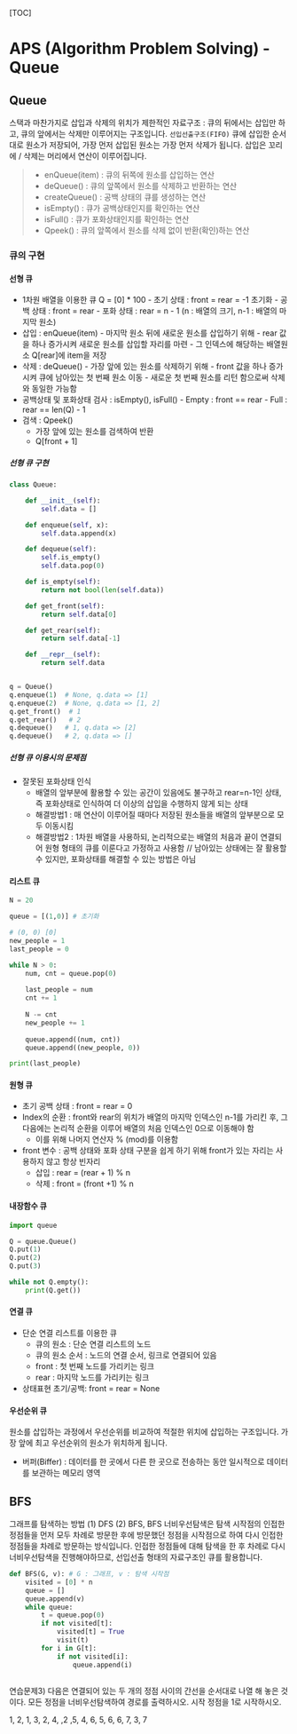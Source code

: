 

[TOC]

# APS (Algorithm Problem Solving) - Queue

## Queue

스택과 마찬가지로 삽입과 삭제의 위치가 제한적인 자료구조 : 큐의 뒤에서는 삽입만 하고, 큐의 앞에서는 삭제만 이루어지는 구조입니다. `선입선출구조(FIFO)` 큐에 삽입한 순서대로 원소가 저장되어, 가장 먼저 삽입된 원소는 가장 먼저 삭제가 됩니다. 삽입은 꼬리에 / 삭제는 머리에서 연산이 이루어집니다.

> - enQueue(item) : 큐의 뒤쪽에 원소를 삽입하는 연산
> - deQueue() : 큐의 앞쪽에서 원소를 삭제하고 반환하는 연산
> - createQueue() : 공백 상태의 큐를 생성하는 연산
> - isEmpty() : 큐가 공백상태인지를 확인하는 연산
> - isFull() : 큐가 포화상태인지를 확인하는 연산
> - Qpeek() : 큐의 앞쪽에서 원소를 삭제 없이 반환(확인)하는 연산

### 큐의 구현

#### 선형 큐

  - 1차원 배열을 이용한 큐 Q = [0] * 100
    	- 초기 상태 : front = rear = -1 초기화
    	- 공백 상태 : front = rear
    	- 포화 상태 : rear = n - 1 (n : 배열의 크기, n-1 : 배열의 마지막 원소)
  - 삽입 : enQueue(item)
    		- 마지막 원소 뒤에 새로운 원소를 삽입하기 위해
    		- rear 값을 하나 증가시켜 새로운 원소를 삽입할 자리를 마련
    		- 그 인덱스에 해당하는 배열원소 Q[rear]에 item을 저장
  - 삭제 : deQueue()
    		- 가장 앞에 있는 원소를 삭제하기 위해
    		- front 값을 하나 증가시켜 큐에 남아있는 첫 번째 원소 이동
    		- 새로운 첫 번째 원소를 리턴 함으로써 삭제와 동일한 가능함
  - 공백상태 및 포화상태 검사 : isEmpty(), isFull()
    		- Empty : front == rear
    		- Full : rear == len(Q) - 1
  - 검색 : Qpeek()
      - 가장 앞에 있는 원소를 검색하여 반환
      - Q[front + 1]

##### 선형 큐 구현

```python
class Queue:

    def __init__(self):
        self.data = []

    def enqueue(self, x):
        self.data.append(x)

    def dequeue(self):
        self.is_empty()
        self.data.pop(0)

    def is_empty(self):
        return not bool(len(self.data))

    def get_front(self):
        return self.data[0]

    def get_rear(self):
        return self.data[-1]

    def __repr__(self):
        return self.data


q = Queue()
q.enqueue(1)  # None, q.data => [1]
q.enqueue(2)  # None, q.data => [1, 2]
q.get_front()  # 1
q.get_rear()   # 2
q.dequeue()   # 1, q.data => [2]
q.dequeue()   # 2, q.data => []
```

##### 선형 큐 이용시의 문제점

- 잘못된 포화상태 인식
  - 배열의 앞부분에 활용할 수 있는 공간이 있음에도 불구하고 rear=n-1인 상태, 즉 포화상태로 인식하여 더 이상의 삽입을 수행하지 않게 되는 상태
  - 해결방법1 : 매 연산이 이루어질 때마다 저장된 원소들을 배열의 앞부분으로 모두 이동시킴
  - 해결방법2 : 1차원 배열을 사용하되, 논리적으로는 배열의 처음과 끝이 연결되어 원형 형태의 큐를 이룬다고 가정하고 사용함 // 남아있는 상태에는 잘 활용할 수 있지만, 포화상태를 해결할 수 있는 방법은 아님

#### 리스트 큐

```python
N = 20

queue = [(1,0)] # 초기화

# (0, 0) [0] 
new_people = 1
last_people = 0

while N > 0:
    num, cnt = queue.pop(0)
    
    last_people = num
    cnt += 1
    
    N -= cnt
    new_people += 1
    
    queue.append((num, cnt))
    queue.append((new_people, 0))

print(last_people)
```



#### 원형 큐

- 초기 공백 상태 : front = rear = 0
- Index의 순환 : front와 rear의 위치가 배열의 마지막 인덱스인 n-1를 가리킨 후, 그 다음에는 논리적 순환을 이루어 배열의 처음 인덱스인 0으로 이동해야 함
  - 이를 위해 나머지 연산자 % (mod)를 이용함
- front 변수 : 공백 상태와 포화 상태 구분을 쉽게 하기 위해 front가 있는 자리는 사용하지 않고 항상 빈자리
  - 삽입 : rear = (rear + 1) % n
  - 삭제 : front = (front +1) % n

#### 내장함수 큐

```python
import queue

Q = queue.Queue()
Q.put(1)
Q.put(2)
Q.put(3)

while not Q.empty():
    print(Q.get())
```

#### 연결 큐

- 단순 연결 리스트를 이용한 큐
  - 큐의 원소 : 단순 연결 리스트의 노드
  - 큐의 원소 순서 : 노드의 연결 순서, 링크로 연결되어 있음
  - front : 첫 번째 노드를 가리키는 링크
  - rear : 마지막 노드를 가리키는 링크
- 상태표현 초기/공백: front = rear = None



#### 우선순위 큐

원소를 삽입하는 과정에서 우선순위를 비교하여 적절한 위치에 삽입하는 구조입니다. 가장 앞에 최고 우선순위의 원소가 위치하게 됩니다. 

- 버퍼(Biffer) : 데이터를 한 곳에서 다른 한 곳으로 전송하는 동안 일시적으로 데이터를 보관하는 메모리 영역





## BFS

그래프를 탐색하는 방법 (1) DFS (2) BFS, BFS 너비우선탐색은 탐색 시작점의 인접한 정점들을 먼저 모두 차례로 방문한 후에 방문했던 정점을 시작점으로 하여 다시 인접한 정점들을 차례로 방문하는 방식입니다. 인접한 정점들에 대해 탐색을 한 후 차례로 다시 너비우선탐색을 진행해야하므로, 선입선출 형태의 자료구조인 큐를 활용합니다.

```python
def BFS(G, v): # G : 그래프, v : 탐색 시작점
    visited = [0] * n 
    queue = []
    queue.append(v)
    while queue:
        t = queue.pop(0)
        if not visited[t]:
            visited[t] = True
            visit(t)
        for i in G[t]:
            if not visited[i]:
                queue.append(i)
    
```

연습문제3) 다음은 연결되어 있는 두 개의 정점 사이의 간선을 순서대로 나열 해 놓은 것이다. 모든 정점을 너비우선탐색하여 경로를 출력하시오. 시작 정점을 1로 시작하시오.

1, 2, 1, 3, 2, 4, ,2 ,5, 4, 6, 5, 6, 6, 7, 3, 7



